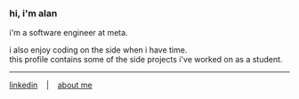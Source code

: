 ### hi, i'm alan

i'm a software engineer at meta. 

i also enjoy coding on the side when i have time.  
this profile contains some of the side projects i've worked on as a student.

---

[linkedin](https://www.linkedin.com/in/avhagedorn) &nbsp;&nbsp; | &nbsp;&nbsp; [about me](https://www.avhagedorn.dev/)
